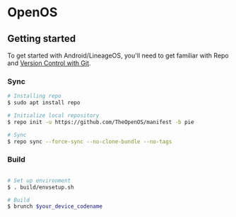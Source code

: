 OpenOS
===========

Getting started
---------------

To get started with Android/LineageOS, you'll need to get
familiar with Repo and [Version Control with Git](https://source.android.com/source/version-control.html).

### Sync ###

```bash
# Installing repo
$ sudo apt install repo

# Initialize local repository
$ repo init -u https://github.com/TheOpenOS/manifest -b pie

# Sync
$ repo sync --force-sync --no-clone-bundle --no-tags
```

### Build ###

```bash

# Set up environment
$ . build/envsetup.sh

# Build
$ brunch $your_device_codename
```
